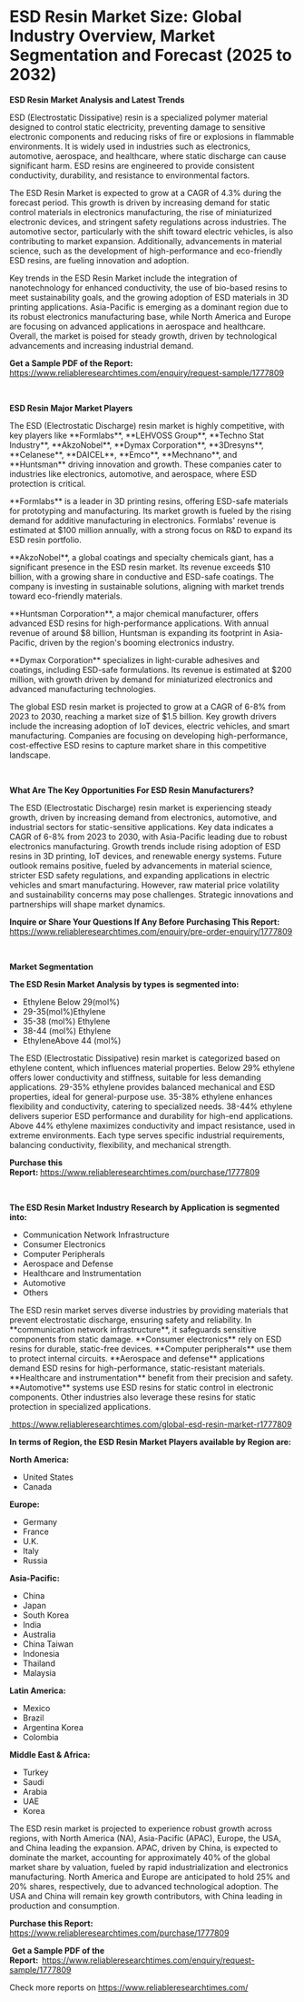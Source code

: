 <p><h1>ESD Resin Market Size: Global Industry Overview, Market Segmentation and Forecast (2025 to 2032)</h1></p><p><strong>ESD Resin Market Analysis and Latest Trends</strong></p>
<p><p>ESD (Electrostatic Dissipative) resin is a specialized polymer material designed to control static electricity, preventing damage to sensitive electronic components and reducing risks of fire or explosions in flammable environments. It is widely used in industries such as electronics, automotive, aerospace, and healthcare, where static discharge can cause significant harm. ESD resins are engineered to provide consistent conductivity, durability, and resistance to environmental factors.</p><p>The ESD Resin Market is expected to grow at a CAGR of 4.3% during the forecast period. This growth is driven by increasing demand for static control materials in electronics manufacturing, the rise of miniaturized electronic devices, and stringent safety regulations across industries. The automotive sector, particularly with the shift toward electric vehicles, is also contributing to market expansion. Additionally, advancements in material science, such as the development of high-performance and eco-friendly ESD resins, are fueling innovation and adoption.</p><p>Key trends in the ESD Resin Market include the integration of nanotechnology for enhanced conductivity, the use of bio-based resins to meet sustainability goals, and the growing adoption of ESD materials in 3D printing applications. Asia-Pacific is emerging as a dominant region due to its robust electronics manufacturing base, while North America and Europe are focusing on advanced applications in aerospace and healthcare. Overall, the market is poised for steady growth, driven by technological advancements and increasing industrial demand.</p></p>
<p><strong>Get a Sample PDF of the Report:&nbsp;</strong> <a href="https://www.reliableresearchtimes.com/enquiry/request-sample/1777809?utm_campaign=2135&utm_medium=2&utm_source=Github&utm_content=ia&utm_term=26012025&utm_id=esd-resin">https://www.reliableresearchtimes.com/enquiry/request-sample/1777809</a></p>
<p>&nbsp;</p>
<p><strong>ESD Resin Major Market Players</strong></p>
<p><p>The ESD (Electrostatic Discharge) resin market is highly competitive, with key players like **Formlabs**, **LEHVOSS Group**, **Techno Stat Industry**, **AkzoNobel**, **Dymax Corporation**, **3Dresyns**, **Celanese**, **DAICEL**, **Emco**, **Mechnano**, and **Huntsman** driving innovation and growth. These companies cater to industries like electronics, automotive, and aerospace, where ESD protection is critical.</p><p>**Formlabs** is a leader in 3D printing resins, offering ESD-safe materials for prototyping and manufacturing. Its market growth is fueled by the rising demand for additive manufacturing in electronics. Formlabs' revenue is estimated at $100 million annually, with a strong focus on R&D to expand its ESD resin portfolio.</p><p>**AkzoNobel**, a global coatings and specialty chemicals giant, has a significant presence in the ESD resin market. Its revenue exceeds $10 billion, with a growing share in conductive and ESD-safe coatings. The company is investing in sustainable solutions, aligning with market trends toward eco-friendly materials.</p><p>**Huntsman Corporation**, a major chemical manufacturer, offers advanced ESD resins for high-performance applications. With annual revenue of around $8 billion, Huntsman is expanding its footprint in Asia-Pacific, driven by the region's booming electronics industry.</p><p>**Dymax Corporation** specializes in light-curable adhesives and coatings, including ESD-safe formulations. Its revenue is estimated at $200 million, with growth driven by demand for miniaturized electronics and advanced manufacturing technologies.</p><p>The global ESD resin market is projected to grow at a CAGR of 6-8% from 2023 to 2030, reaching a market size of $1.5 billion. Key growth drivers include the increasing adoption of IoT devices, electric vehicles, and smart manufacturing. Companies are focusing on developing high-performance, cost-effective ESD resins to capture market share in this competitive landscape.</p></p>
<p>&nbsp;</p>
<p><strong>What Are The Key Opportunities For ESD Resin Manufacturers?</strong></p>
<p><p>The ESD (Electrostatic Discharge) resin market is experiencing steady growth, driven by increasing demand from electronics, automotive, and industrial sectors for static-sensitive applications. Key data indicates a CAGR of 6-8% from 2023 to 2030, with Asia-Pacific leading due to robust electronics manufacturing. Growth trends include rising adoption of ESD resins in 3D printing, IoT devices, and renewable energy systems. Future outlook remains positive, fueled by advancements in material science, stricter ESD safety regulations, and expanding applications in electric vehicles and smart manufacturing. However, raw material price volatility and sustainability concerns may pose challenges. Strategic innovations and partnerships will shape market dynamics.</p></p>
<p><strong>Inquire or Share Your Questions If Any Before Purchasing This Report:</strong> <a href="https://www.reliableresearchtimes.com/enquiry/pre-order-enquiry/1777809?utm_campaign=2135&utm_medium=2&utm_source=Github&utm_content=ia&utm_term=26012025&utm_id=esd-resin">https://www.reliableresearchtimes.com/enquiry/pre-order-enquiry/1777809</a></p>
<p>&nbsp;</p>
<p><strong>Market Segmentation</strong></p>
<p><strong>The ESD Resin Market Analysis by types is segmented into:</strong></p>
<p><ul><li>Ethylene Below 29(mol%)</li><li>29-35(mol%)Ethylene</li><li>35-38 (mol%) Ethylene</li><li>38-44 (mol%) Ethylene</li><li>EthyleneAbove 44 (mol%)</li></ul></p>
<p><p>The ESD (Electrostatic Dissipative) resin market is categorized based on ethylene content, which influences material properties. Below 29% ethylene offers lower conductivity and stiffness, suitable for less demanding applications. 29-35% ethylene provides balanced mechanical and ESD properties, ideal for general-purpose use. 35-38% ethylene enhances flexibility and conductivity, catering to specialized needs. 38-44% ethylene delivers superior ESD performance and durability for high-end applications. Above 44% ethylene maximizes conductivity and impact resistance, used in extreme environments. Each type serves specific industrial requirements, balancing conductivity, flexibility, and mechanical strength.</p></p>
<p><strong>Purchase this Report:&nbsp;</strong><a href="https://www.reliableresearchtimes.com/purchase/1777809?utm_campaign=2135&utm_medium=2&utm_source=Github&utm_content=ia&utm_term=26012025&utm_id=esd-resin">https://www.reliableresearchtimes.com/purchase/1777809</a></p>
<p>&nbsp;</p>
<p><strong>The ESD Resin Market Industry Research by Application is segmented into:</strong></p>
<p><ul><li>Communication Network Infrastructure</li><li>Consumer Electronics</li><li>Computer Peripherals</li><li>Aerospace and Defense</li><li>Healthcare and Instrumentation</li><li>Automotive</li><li>Others</li></ul></p>
<p><p>The ESD resin market serves diverse industries by providing materials that prevent electrostatic discharge, ensuring safety and reliability. In **communication network infrastructure**, it safeguards sensitive components from static damage. **Consumer electronics** rely on ESD resins for durable, static-free devices. **Computer peripherals** use them to protect internal circuits. **Aerospace and defense** applications demand ESD resins for high-performance, static-resistant materials. **Healthcare and instrumentation** benefit from their precision and safety. **Automotive** systems use ESD resins for static control in electronic components. Other industries also leverage these resins for static protection in specialized applications.</p></p>
<p><a href="https://www.reliableresearchtimes.com/global-esd-resin-market-r1777809?utm_campaign=2135&utm_medium=2&utm_source=Github&utm_content=ia&utm_term=26012025&utm_id=esd-resin">&nbsp;https://www.reliableresearchtimes.com/global-esd-resin-market-r1777809</a></p>
<p><strong>In terms of Region, the ESD Resin Market Players available by Region are:</strong></p>
<p>
    <p> <strong> North America: </strong>
        <ul>
            <li>United States</li>
            <li>Canada</li>
        </ul>
        </p> 
    <p> <strong> Europe: </strong>
        <ul>
            <li>Germany</li>
            <li>France</li>
            <li>U.K.</li>
            <li>Italy</li>
            <li>Russia</li>
        </ul>
        </p> 
    <p> <strong> Asia-Pacific: </strong>
        <ul>
            <li>China</li>
            <li>Japan</li>
            <li>South Korea</li>
            <li>India</li>
            <li>Australia</li>
            <li>China Taiwan</li>
            <li>Indonesia</li>
            <li>Thailand</li>
            <li>Malaysia</li>
        </ul>
        </p> 
    <p> <strong> Latin America: </strong>
        <ul>
            <li>Mexico</li>
            <li>Brazil</li>
            <li>Argentina Korea</li>
            <li>Colombia</li>
        </ul>
        </p> 
    <p> <strong> Middle East & Africa: </strong>
        <ul>
            <li>Turkey</li>
            <li>Saudi</li>
            <li>Arabia</li>
            <li>UAE</li>
            <li>Korea</li>
        </ul>
    </p>
    </p>
<p><p>The ESD resin market is projected to experience robust growth across regions, with North America (NA), Asia-Pacific (APAC), Europe, the USA, and China leading the expansion. APAC, driven by China, is expected to dominate the market, accounting for approximately 40% of the global market share by valuation, fueled by rapid industrialization and electronics manufacturing. North America and Europe are anticipated to hold 25% and 20% shares, respectively, due to advanced technological adoption. The USA and China will remain key growth contributors, with China leading in production and consumption.</p></p>
<p><strong>Purchase this Report: </strong><a href="https://www.reliableresearchtimes.com/purchase/1777809?utm_campaign=2135&utm_medium=2&utm_source=Github&utm_content=ia&utm_term=26012025&utm_id=esd-resin">https://www.reliableresearchtimes.com/purchase/1777809</a></p>
<p>&nbsp;<strong>Get a Sample PDF of the Report:&nbsp;&nbsp;</strong><a href="https://www.reliableresearchtimes.com/enquiry/request-sample/1777809?utm_campaign=2135&utm_medium=2&utm_source=Github&utm_content=ia&utm_term=26012025&utm_id=esd-resin">https://www.reliableresearchtimes.com/enquiry/request-sample/1777809</a></p>
<p><strong></strong></p>
<p>Check more reports on <a href="https://www.reliableresearchtimes.com/?utm_campaign=2135&utm_medium=2&utm_source=Github&utm_content=ia&utm_term=26012025&utm_id=esd-resin">https://www.reliableresearchtimes.com/</a></p>